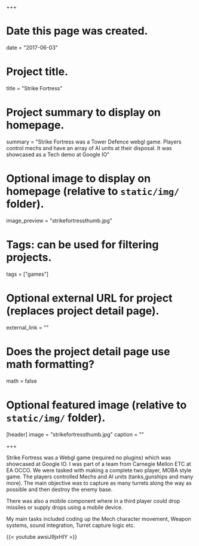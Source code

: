 +++
# Date this page was created.
date = "2017-06-03"

# Project title.
title = "Strike Fortress"

# Project summary to display on homepage.
summary = "Strike Fortress was a Tower Defence webgl game. Players control mechs and have an array of AI units at their disposal. It was showcased as a Tech demo at Google IO"

# Optional image to display on homepage (relative to `static/img/` folder).
image_preview = "strikefortressthumb.jpg"

# Tags: can be used for filtering projects.
tags = ["games"]

# Optional external URL for project (replaces project detail page).
external_link = ""

# Does the project detail page use math formatting?
math = false

# Optional featured image (relative to `static/img/` folder).
[header]
image = "strikefortressthumb.jpg"
caption = ""

+++

Strike Fortress was a Webgl game (required no plugins) which was showcased at Google IO. I was part of a team from Carnegie Mellon ETC at EA OCCO.
We were tasked with making a complete two player, MOBA style game. The players controlled Mechs and AI units (tanks,gunships and many more). The main objective was to capture as many turrets along the way as possible and then destroy the enemy base.

There was also a mobile component where in a third player could drop missiles or supply drops using a mobile device.

My main tasks included coding up the Mech character movement, Weapon systems, sound integration, Turret capture logic etc.

{{< youtube awsiJ9jxHIY >}}